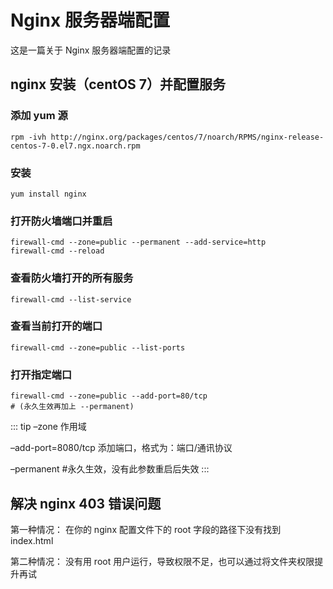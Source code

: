 # Nginx 服务器端配置

这是一篇关于 Nginx 服务器端配置的记录

## nginx 安装（centOS 7）并配置服务

### 添加 yum 源

```
rpm -ivh http://nginx.org/packages/centos/7/noarch/RPMS/nginx-release-centos-7-0.el7.ngx.noarch.rpm
```

### 安装

```
yum install nginx
```

### 打开防火墙端口并重启

```
firewall-cmd --zone=public --permanent --add-service=http
firewall-cmd --reload
```

### 查看防火墙打开的所有服务

```
firewall-cmd --list-service
```

### 查看当前打开的端口

```
firewall-cmd --zone=public --list-ports
```

### 打开指定端口

```
firewall-cmd --zone=public --add-port=80/tcp
# (永久生效再加上 --permanent)
```

::: tip
–zone 作用域

–add-port=8080/tcp 添加端口，格式为：端口/通讯协议

–permanent #永久生效，没有此参数重启后失效
:::

## 解决 nginx 403 错误问题

第一种情况： 在你的 nginx 配置文件下的 root 字段的路径下没有找到 index.html

第二种情况： 没有用 root 用户运行，导致权限不足，也可以通过将文件夹权限提升再试